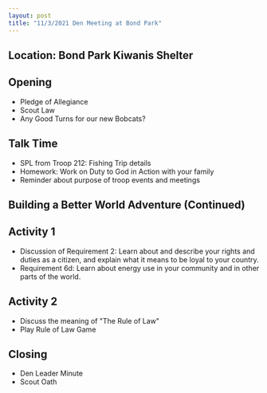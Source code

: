 ```yaml
---
layout: post
title: "11/3/2021 Den Meeting at Bond Park"
---
```


## Location: Bond Park Kiwanis Shelter

## Opening

- Pledge of Allegiance
- Scout Law
- Any Good Turns for our new Bobcats?

## Talk Time

- SPL from Troop 212: Fishing Trip details
- Homework: Work on Duty to God in Action with your family
- Reminder about purpose of troop events and meetings

## Building a Better World Adventure (Continued)

## Activity 1

- Discussion of Requirement 2: Learn about and describe your rights and duties as a citizen, and explain what it means to be loyal to your country.
- Requirement 6d: Learn about energy use in your community and in other parts of the world.

## Activity 2

- Discuss the meaning of "The Rule of Law"
- Play Rule of Law Game

## Closing

- Den Leader Minute
- Scout Oath